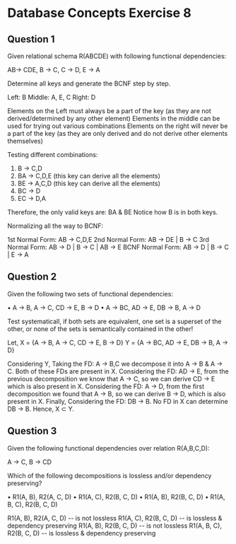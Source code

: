 # Database Concepts Exercise 8

## Question 1

Given relational schema R(ABCDE) with following functional dependencies:

AB-> CDE, B -> C, C -> D, E -> A

Determine all keys and generate the BCNF step by step.

Left: B 
Middle: A, E, C 
Right: D 

Elements on the Left must always be a part of the key (as they are not derived/determined by any other element)
Elements in the middle can be used for trying out various combinations
Elements on the right will never be a part of the key (as they are only derived and do not derive other elements themselves)

Testing different combinations:

1. B -> C,D 
2. BA -> C,D,E (this key can derive all the elements)
3. BE -> A,C,D (this key can derive all the elements)
4. BC -> D 
5. EC -> D,A 

Therefore, the only valid keys are: BA & BE
Notice how B is in both keys.

Normalizing all the way to BCNF:

1st Normal Form: AB -> C,D,E 
2nd Normal Form: AB -> DE | B -> C 
3rd Normal Form: AB -> D | B -> C | AB -> E 
BCNF Normal Form: AB -> D | B -> C | E -> A 

## Question 2

Given the following two sets of functional dependencies:

• A ->  B, A ->  C, CD ->  E, B ->  D
• A ->  BC, AD ->  E, DB ->  B, A ->  D

Test systematicall, if both sets are equivalent, one set is a superset of the other,
or none of the sets is semantically contained in the other!

Let,
X = {A ->  B, A ->  C, CD ->  E, B ->  D}
Y = {A ->  BC, AD ->  E, DB ->  B, A ->  D} 

Considering Y, 
Taking the FD: A -> B,C we decompose it into A -> B & A -> C. Both of these FDs are present in X.
Considering the FD: AD -> E, from the previous decomposition we know that A -> C, so we can derive CD -> E which is also present in X.
Considering the FD: A -> D, from the first decomposition we found that A -> B, so we can derive B -> D, which is also present in X. 
Finally, Considering the FD: DB -> B. No FD in X can determine DB -> B. Hence, X ⊂ Y.

## Question 3

Given the following functional dependencies over relation R(A,B,C,D):

A ->  C, B ->  CD

Which of the following decompositions is lossless and/or dependency preserving?

• R1(A, B), R2(A, C, D)
• R1(A, C), R2(B, C, D)
• R1(A, B), R2(B, C, D)
• R1(A, B, C), R2(B, C, D)

R1(A, B), R2(A, C, D) -- is not lossless
R1(A, C), R2(B, C, D) -- is lossless & dependency preserving
R1(A, B), R2(B, C, D) -- is not lossless
R1(A, B, C), R2(B, C, D) -- is lossless & dependency preserving

